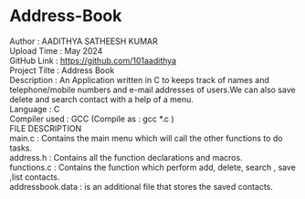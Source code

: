 # Address-Book
Author : AADITHYA SATHEESH KUMAR  
Upload Time : May 2024  
GitHub Link : https://github.com/101aadithya  
Project Tilte : Address Book  
Description : An Application written in C to keeps track of names and telephone/mobile numbers and e-mail addresses of users.We can also save delete and search contact with a help of a menu.  
Language : C  
Compiler used : GCC (Compile as : gcc *.c )  
                                                              FILE DESCRIPTION  
main.c : Contains the main menu which will call the other functions to do tasks.  
address.h : Contains all the function declarations and macros.  
functions.c : Contains the function which perform add, delete, search , save ,list contacts.  
addressbook.data : is an additional file that stores the saved contacts.  
